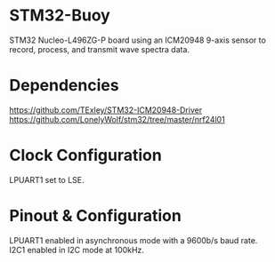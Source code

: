 # STM32-Buoy
STM32 Nucleo-L496ZG-P board using an ICM20948 9-axis sensor to record, process, and transmit wave spectra data.

# Dependencies
https://github.com/TExley/STM32-ICM20948-Driver
https://github.com/LonelyWolf/stm32/tree/master/nrf24l01

# Clock Configuration
LPUART1 set to LSE.

# Pinout & Configuration
LPUART1 enabled in asynchronous mode with a 9600b/s baud rate.<br>
I2C1 enabled in I2C mode at 100kHz.
